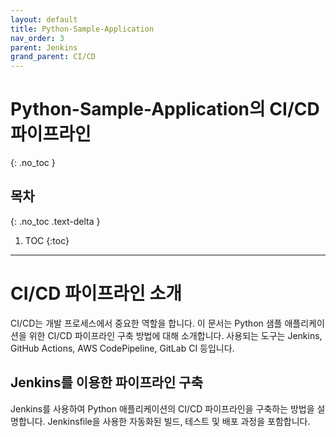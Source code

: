 ```yaml
---
layout: default
title: Python-Sample-Application
nav_order: 3
parent: Jenkins
grand_parent: CI/CD
---
```


# Python-Sample-Application의 CI/CD 파이프라인
{: .no_toc }

## 목차
{: .no_toc .text-delta }

1. TOC
{:toc}

---

# CI/CD 파이프라인 소개

CI/CD는 개발 프로세스에서 중요한 역할을 합니다. 이 문서는 Python 샘플 애플리케이션을 위한 CI/CD 파이프라인 구축 방법에 대해 소개합니다. 사용되는 도구는 Jenkins, GitHub Actions, AWS CodePipeline, GitLab CI 등입니다.

## Jenkins를 이용한 파이프라인 구축
Jenkins를 사용하여 Python 애플리케이션의 CI/CD 파이프라인을 구축하는 방법을 설명합니다. Jenkinsfile을 사용한 자동화된 빌드, 테스트 및 배포 과정을 포함합니다.
